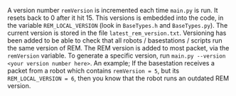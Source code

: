 A version number `remVersion` is incremented each time `main.py` is run. It resets back to 0 after it hit 15. This versions is embedded into the code, in the variable `REM_LOCAL_VERSION` (look in `BaseTypes.h` and `BaseTypes.py`). The current version is stored in the file `latest_rem_version.txt`. Versioning has been added to be able to check that all robots / basestations / scripts run the same version of REM. The REM version is added to most packet, via the `remVersion` variable. To generate a specific version, run `main.py --version <your version number here>`. An example; If the basestation receives a packet from a robot which contains `remVersion = 5`, but its `REM_LOCAL_VERSION = 6`, then you know that the robot runs an outdated REM version. 